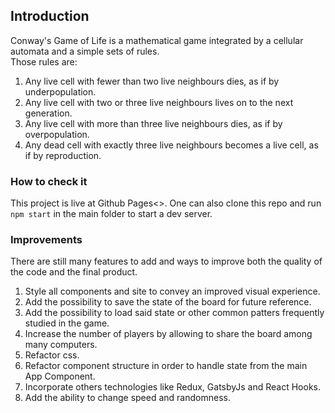 ## Introduction

Conway's Game of Life is a mathematical game integrated by a cellular automata and a simple sets of rules. <br>
Those rules are: <br>
1. Any live cell with fewer than two live neighbours dies, as if by underpopulation.
2. Any live cell with two or three live neighbours lives on to the next generation.
3. Any live cell with more than three live neighbours dies, as if by overpopulation.
4. Any dead cell with exactly three live neighbours becomes a live cell, as if by reproduction.

### How to check it

This project is live at Github Pages<>. One can also clone this repo and run `npm start` in the main folder to start a dev server.

### Improvements
There are still many features to add and ways to improve both the quality of the code and the final product. <br>

1. Style all components and site to convey an improved visual experience.
2. Add the possibility to save the state of the board for future reference.
3. Add the possibility to load said state or other common patters frequently studied in the game.
4. Increase the number of players by allowing to share the board among many computers.
5. Refactor css.
6. Refactor component structure in order to handle state from the main App Component.
7. Incorporate others technologies like Redux, GatsbyJs and React Hooks.
8. Add the ability to change speed and randomness.
